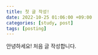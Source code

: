 ```yaml
---
title: 첫 글 작성!
date: 2022-10-25 01:06:00 +09:00
categories: [study, post]
tags: [posting]
---
```


안녕하세요! 처음 글 작성합니다.
